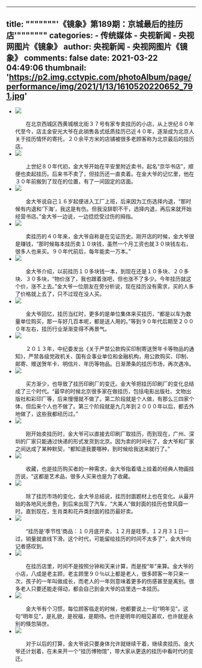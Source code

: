 
---
title: """""""'《镜象》第189期：京城最后的挂历店'"""""""
categories: 
    - 传统媒体
    - 央视新闻 - 央视网图片《镜象》
author: 央视新闻 - 央视网图片《镜象》
comments: false
date: 2021-03-22 04:49:06
thumbnail: 'https://p2.img.cctvpic.com/photoAlbum/page/performance/img/2021/1/13/1610520220652_791.jpg'
---

<div>   
<ul>



<li>
<div class="img">
<img src="https://p2.img.cctvpic.com/photoAlbum/page/performance/img/2021/1/13/1610520220652_791.jpg" referrerpolicy="no-referrer">
</div>
<div class="vspace" style="height:17px;"></div>
<div class="text">
<div class="textl">
<span></span><em></em>
</div>
<div class="textr">
　　在北京西城区西黄城根北街３７号有家专卖挂历的小店，从上世纪８０年代至今，店主金安光大爷在此销售各式纸质挂历已近４０年，逐渐成为北京人关于挂历情怀的寄托，２０余平方米的店铺被很多老顾客称为北京最后的挂历店。
</div>
</div>
</li>



<li>
<div class="img">
<img src="https://p2.img.cctvpic.com/photoAlbum/page/performance/img/2021/1/13/1610520675254_733.jpg" referrerpolicy="no-referrer">
</div>
<div class="vspace" style="height:17px;"></div>
<div class="text">
<div class="textl">
<span></span><em></em>
</div>
<div class="textr">
　　上世纪８０年代初，金大爷开始在平安里附近卖书，起名“京华书店”，顺便也卖起挂历。后来书不卖了，但挂历还一直卖着。在金大爷的记忆里，他在３０年前搬到了现在的位置，有了一间固定的店面。
</div>
</div>
</li>



<li>
<div class="img">
<img src="https://p1.img.cctvpic.com/photoAlbum/page/performance/img/2021/1/13/1610520965084_754.jpg" referrerpolicy="no-referrer">
</div>
<div class="vspace" style="height:17px;"></div>
<div class="text">
<div class="textl">
<span></span><em></em>
</div>
<div class="textr">
　　金大爷说自己１６岁起便进入工厂上班，后来因为工伤选择内退，“那时候有内退和‘下海’，我这是有伤。但我没辞职不干，选择内退，再后来就开始经营书店。”金大爷一边说，一边捻捻受过伤的拇指。
</div>
</div>
</li>



<li>
<div class="img">
<img src="https://p3.img.cctvpic.com/photoAlbum/page/performance/img/2021/1/13/1610522835932_268.jpg" referrerpolicy="no-referrer">
</div>
<div class="vspace" style="height:17px;"></div>
<div class="text">
<div class="textl">
<span></span><em></em>
</div>
<div class="textr">
　　卖挂历的４０年来，金大爷自称是在见证历史。刚开店的时候，金大爷很是赚钱，“那时候每本挂历卖１０块钱，虽然一个月工资也就３０块钱左右，很多人也来买。９０年代前后，每年能卖一万本。”
</div>
</div>
</li>



<li>
<div class="img">
<img src="https://p2.img.cctvpic.com/photoAlbum/page/performance/img/2021/1/13/1610523040355_205.jpg" referrerpolicy="no-referrer">
</div>
<div class="vspace" style="height:17px;"></div>
<div class="text">
<div class="textl">
<span></span><em></em>
</div>
<div class="textr">
　　金大爷介绍，以前挂历１０多块钱一本，到现在还是１０多块、２０多块、３０多块，“物价涨了，我也跟着涨吧，但也涨不了多少。今年挂历就这个价，涨不上去。”金大爷一位朋友在旁分析说，现在挂历没有需求，买的人多了价格就上去了，只不过现在没人买。
</div>
</div>
</li>



<li>
<div class="img">
<img src="https://p2.img.cctvpic.com/photoAlbum/page/performance/img/2021/1/13/1610522795990_717.jpg" referrerpolicy="no-referrer">
</div>
<div class="vspace" style="height:17px;"></div>
<div class="text">
<div class="textl">
<span></span><em></em>
</div>
<div class="textr">
　　金大爷回忆，挂历当红时，更多的是单位集体来买挂历，“都是以车为数量单位购买，那一车好几百本呢，都是送人用的。”等到９０年代后期至２０００年左右，挂历行业渐渐变得不再景气。
</div>
</div>
</li>



<li>
<div class="img">
<img src="https://p3.img.cctvpic.com/photoAlbum/page/performance/img/2021/1/13/1610521137217_665.jpg" referrerpolicy="no-referrer">
</div>
<div class="vspace" style="height:17px;"></div>
<div class="text">
<div class="textl">
<span></span><em></em>
</div>
<div class="textr">
　　２０１３年，中纪委发出《关于严禁公款购买印制寄送贺年卡等物品的通知》，严禁各级党政机关、国有企事业单位和金融机构，用公款购买、印制、邮寄、赠送贺年卡、明信片、年历等物品。日渐萧条的挂历市场，再次遇冷。
</div>
</div>
</li>



<li>
<div class="img">
<img src="https://p5.img.cctvpic.com/photoAlbum/page/performance/img/2021/1/13/1610521201585_463.jpg" referrerpolicy="no-referrer">
</div>
<div class="vspace" style="height:17px;"></div>
<div class="text">
<div class="textl">
<span></span><em></em>
</div>
<div class="textr">
　　买方渐少，也导致了挂历印刷厂的变迁。金大爷把挂历印刷厂的变化总结成了三个时代。“最早的时候北京很多家在做挂历，包括电影出版社、文物出版社和彩印厂等，后来慢慢就不做了。第二阶段就是个人做，有那么三四家个体，但后来个人也不做了。第三个阶段就是九几年到２０００年以后，都去外地做了，这些我都经历过。”
</div>
</div>
</li>



<li>
<div class="img">
<img src="https://p1.img.cctvpic.com/photoAlbum/page/performance/img/2021/1/13/1610521225464_424.jpg" referrerpolicy="no-referrer">
</div>
<div class="vspace" style="height:17px;"></div>
<div class="text">
<div class="textl">
<span></span><em></em>
</div>
<div class="textr">
　　刚开始卖挂历时，金大爷可以直接去印刷厂取挂历，而到现在，广州、深圳的厂家只能通过快递的形式发货到北京。因为卖的时间长了，金大爷和厂家之间达成了某种默契，“都知道我要哪种，到时候给我送来就行了。”
</div>
</div>
</li>



<li>
<div class="img">
<img src="https://p3.img.cctvpic.com/photoAlbum/page/performance/img/2021/1/13/1610521277865_472.jpg" referrerpolicy="no-referrer">
</div>
<div class="vspace" style="height:17px;"></div>
<div class="text">
<div class="textl">
<span></span><em></em>
</div>
<div class="textr">
　　收藏，也是挂历购买者的一种需求，金大爷指着墙上挂着的经典人物画挂历说，“这都是艺术品，很多人买来也是为了收藏。
</div>
</div>
</li>



<li>
<div class="img">
<img src="https://p1.img.cctvpic.com/photoAlbum/page/performance/img/2021/1/13/1610521299728_373.jpg" referrerpolicy="no-referrer">
</div>
<div class="vspace" style="height:17px;"></div>
<div class="text">
<div class="textl">
<span></span><em></em>
</div>
<div class="textr">
　　除了挂历市场的变化，金大爷总结说，挂历封面题材上也在变化。从最开始的各地风光景色，到后来出现了汽车，“大美人”做封面的挂历也曾风靡一时。直到现在，生肖类和花卉类封面的挂历最好卖。
</div>
</div>
</li>



<li>
<div class="img">
<img src="https://p1.img.cctvpic.com/photoAlbum/page/performance/img/2021/1/13/1610521318998_508.jpg" referrerpolicy="no-referrer">
</div>
<div class="vspace" style="height:17px;"></div>
<div class="text">
<div class="textl">
<span></span><em></em>
</div>
<div class="textr">
　　“挂历是‘季节性’商品：１０月底开卖，１２月是旺季，１２月３１日一过，销量就直线下滑。这个时代，可能留给挂历的时间不太多了”，金大爷向记者感叹到。
</div>
</div>
</li>



<li>
<div class="img">
<img src="https://p5.img.cctvpic.com/photoAlbum/page/performance/img/2021/1/13/1610522458036_423.jpg" referrerpolicy="no-referrer">
</div>
<div class="vspace" style="height:17px;"></div>
<div class="text">
<div class="textl">
<span></span><em></em>
</div>
<div class="textr">
　　在挂历店里，时间不是按照分钟和天来计算，而是按“年”来算。金大爷的小店，八成是老主顾，老主顾里９０％以上都是老人，很多顾客一年只来一次，孩子的一年叫做成长，而老人的一年则意味着更多的伤感甚至是离别。很多老人只要还能走得动，都会自己到金大爷的店里选一本挂历。
</div>
</div>
</li>



<li>
<div class="img">
<img src="https://p3.img.cctvpic.com/photoAlbum/page/performance/img/2021/1/13/1610521372435_277.jpg" referrerpolicy="no-referrer">
</div>
<div class="vspace" style="height:17px;"></div>
<div class="text">
<div class="textl">
<span></span><em></em>
</div>
<div class="textr">
　　金大爷有个习惯，每位顾客临走的时候，他都要说上一句“明年见”。这句“明年见”，是礼貌，是祝福，是期待。也许是明年的相见甚欢，也许就是永别的倏忽隔世。
</div>
</div>
</li>



<li>
<div class="img">
<img src="https://p4.img.cctvpic.com/photoAlbum/page/performance/img/2021/1/13/1610521404187_84.jpg" referrerpolicy="no-referrer">
</div>
<div class="vspace" style="height:17px;"></div>
<div class="text">
<div class="textl">
<span></span><em></em>
</div>
<div class="textr">
　　对于以后的打算，金大爷说只要身体允许就继续干着，继续卖挂历。金大爷还计划着，在未来开一个“挂历博物馆”，带大家从更迭的挂历中看时代的变迁。
</div>
</div>
</li>



</ul>
<div class="vspace" style="height:17px;"></div>
  
</div>
            